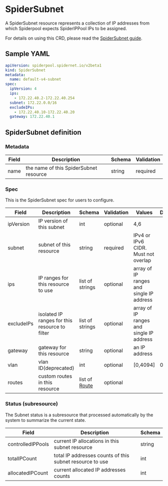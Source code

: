 # SpiderSubnet

A SpiderSubnet resource represents a collection of IP addresses from which Spiderpool expects SpiderIPPool IPs to be assigned.

For details on using this CRD, please read the [SpiderSubnet guide](./../usage/spider-subnet.md).

## Sample YAML

```yaml
apiVersion: spiderpool.spidernet.io/v2beta1
kind: SpiderSubnet
metadata:
  name: default-v4-subnet
spec:
  ipVersion: 4
  ips:
    - 172.22.40.2-172.22.40.254
  subnet: 172.22.0.0/16
  excludeIPs:
    - 172.22.40.10-172.22.40.20
  gateway: 172.22.40.1
```

## SpiderSubnet definition

### Metadata

| Field | Description                            | Schema | Validation |
|-------|----------------------------------------|--------|------------|
| name  | the name of this SpiderSubnet resource | string | required   |

### Spec

This is the SpiderSubnet spec for users to configure.

| Field             | Description                                    | Schema                                       | Validation | Values                                   | Default |
|-------------------|------------------------------------------------|----------------------------------------------|------------|------------------------------------------|---------|
| ipVersion         | IP version of this subnet                      | int                                          | optional   | 4,6                                      |         |
| subnet            | subnet of this resource                        | string                                       | required   | IPv4 or IPv6 CIDR.<br/>Must not overlap  |         |
| ips               | IP ranges for this resource to use             | list of strings                              | optional   | array of IP ranges and single IP address |         |
| excludeIPs        | isolated IP ranges for this resource to filter | list of strings                              | optional   | array of IP ranges and single IP address |         |
| gateway           | gateway for this resource                      | string                                       | optional   | an IP address                            |         |
| vlan              | vlan ID(deprecated)                            | int                                          | optional   | [0,4094]                                 | 0       |
| routes            | custom routes in this resource                 | list of [Route](./crd-spiderippool.md#route) | optional   |                                          |         |

### Status (subresource)

The Subnet status is a subresource that processed automatically by the system to summarize the current state.

| Field             | Description                                              | Schema |
|-------------------|----------------------------------------------------------|--------|
| controlledIPPools | current IP allocations in this subnet resource           | string |
| totalIPCount      | total IP addresses counts of this subnet resource to use | int    |
| allocatedIPCount  | current allocated IP addresses counts                    | int    |
